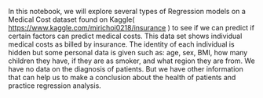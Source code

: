 In this notebook, we will explore several types of Regression models on a Medical Cost dataset found on Kaggle( https://www.kaggle.com/mirichoi0218/insurance ) to see if we can predict if certain factors can predict medical costs. This data set shows individual medical costs as billed by insurance. The identity of each individual is hidden but some personal data is given such as: age, sex, BMI, how many children they have, if they are as smoker, and what region they are from. We have no data on the diagnosis of patients. But we have other information that can help us to make a conclusion about the health of patients and practice regression analysis.